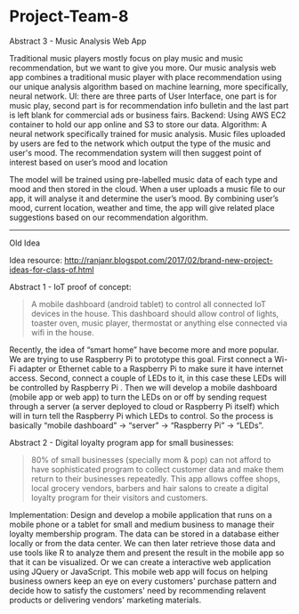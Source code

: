 # Project-Team-8

Abstract 3 - Music Analysis Web App

Traditional music players mostly focus on play music and music recommendation, but we want to give you more. Our music analysis web app combines a traditional music player with place recommendation using our unique analysis algorithm based on machine learning, more specifically, neural network.
UI: there are three parts of User Interface, one part is for music play, second part is for recommendation info bulletin and the last part is left blank for commercial ads or business fairs.
Backend: Using AWS EC2 container to hold our app online and S3 to store our data.
Algorithm: A neural network specifically trained for music analysis. Music files uploaded by users are fed to the network which output the type of the music and user's mood. The recommendation system will then suggest point of interest based on user’s mood and location

The model will be trained using pre-labelled music data of each type and mood and then stored in the cloud. When a user uploads a music file to our app, it will analyse it and determine the user’s mood. By combining user’s mood, current location, weather and time, the app will give related place suggestions based on our recommendation algorithm.  

-----------------------------------------------------------------------------
Old Idea

Idea resource: http://ranjanr.blogspot.com/2017/02/brand-new-project-ideas-for-class-of.html

Abstract 1 - IoT proof of concept:

> A mobile dashboard (android tablet) to control all connected IoT devices in the house. This dashboard should allow control of lights, toaster oven, music player, thermostat or anything else connected via wifi in the house.

Recently, the idea of “smart home” have become more and more popular. We are trying to use Raspberry Pi to prototype this goal. First connect a Wi-Fi adapter or Ethernet cable to a Raspberry Pi to make sure it have internet access. Second, connect a couple of LEDs to it, in this case these LEDs will be controlled by Raspberry Pi . Then we will develop a mobile dashboard (mobile app or web app) to turn the LEDs on or off by sending request through a server (a server deployed to cloud or Raspberry Pi itself) which will in turn tell the Raspberry Pi which LEDs to control. So the process is basically “mobile dashboard” -> “server” -> “Raspberry Pi” -> “LEDs”.

Abstract 2 - Digital loyalty program app for small businesses:

> 80% of small businesses (specially mom & pop) can not afford to have sophisticated program to collect customer data and make them return to their businesses repeatedly. This app allows coffee shops, local grocery vendors, barbers and hair salons to create a digital loyalty program for their visitors and customers. 

Implementation: Design and develop a mobile application that runs on a mobile phone or a tablet for small and medium business to manage their loyalty membership program. The data can be stored in a database either locally or from the data center. We can then later retrieve those data and use tools like R to analyze them and present the result in the mobile app so that it can be visualized. Or we can create a interactive web application using JQuery or JavaScript. This mobile web app will focus on helping business owners keep an eye on every customers' purchase pattern and decide how to satisfy the customers' need by recommending relavent products or delivering vendors' marketing materials. 
